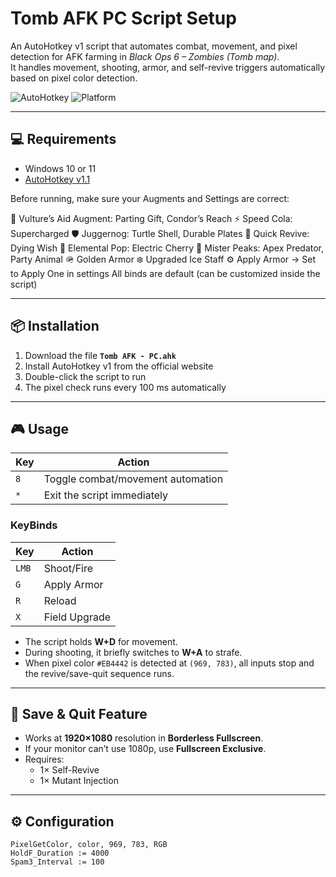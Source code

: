 # Tomb AFK PC Script Setup

An AutoHotkey v1 script that automates combat, movement, and pixel detection for AFK farming in *Black Ops 6 – Zombies (Tomb map)*.  
It handles movement, shooting, armor, and self-revive triggers automatically based on pixel color detection.

![AutoHotkey](https://img.shields.io/badge/AutoHotkey-v1.1-green)
![Platform](https://img.shields.io/badge/Platform-Windows-blue)

---

## 💻 Requirements
- Windows 10 or 11  
- [AutoHotkey v1.1](https://www.autohotkey.com/)
  
Before running, make sure your Augments and Settings are correct:

🧠 Vulture’s Aid Augment: Parting Gift, Condor’s Reach
⚡ Speed Cola: Supercharged
🛡️ Juggernog: Turtle Shell, Durable Plates
💉 Quick Revive: Dying Wish
🔌 Elemental Pop: Electric Cherry
🐒 Mister Peaks: Apex Predator, Party Animal
🪖 Golden Armor
❄️ Upgraded Ice Staff
⚙️ Apply Armor → Set to Apply One in settings
All binds are default (can be customized inside the script)

---

## 📦 Installation
1. Download the file **`Tomb AFK - PC.ahk`**
2. Install AutoHotkey v1 from the official website  
3. Double-click the script to run  
4. The pixel check runs every 100 ms automatically

---

## 🎮 Usage
| Key | Action |
|-----|--------|
| `8` | Toggle combat/movement automation |
| `*` | Exit the script immediately |

### KeyBinds
| Key | Action |
|-----|--------|
| `LMB` | Shoot/Fire |
| `G` | Apply Armor |
| `R` | Reload |
| `X` | Field Upgrade |

- The script holds **W+D** for movement.  
- During shooting, it briefly switches to **W+A** to strafe.  
- When pixel color `#EB4442` is detected at `(969, 783)`, all inputs stop and the revive/save-quit sequence runs.

---

## 🧠 Save & Quit Feature
- Works at **1920×1080** resolution in **Borderless Fullscreen**.  
- If your monitor can’t use 1080p, use **Fullscreen Exclusive**.  
- Requires:  
  - 1× Self-Revive  
  - 1× Mutant Injection  

---

## ⚙️ Configuration
```ahk
PixelGetColor, color, 969, 783, RGB
HoldF_Duration := 4000
Spam3_Interval := 100

